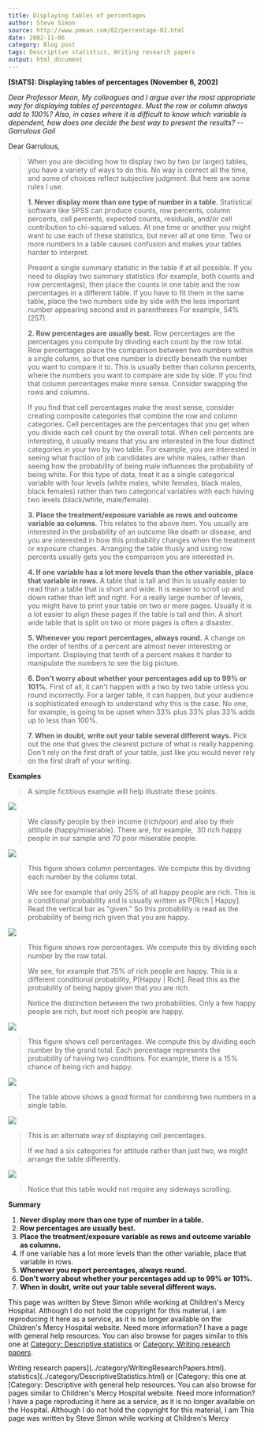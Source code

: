 ```yaml
---
title: Displaying tables of percentages
author: Steve Simon
source: http://www.pmean.com/02/percentage-02.html
date: 2002-11-06
category: Blog post
tags: Descriptive statistics, Writing research papers
output: html_document
---
```

****[StATS]:** Displaying tables of percentages
(November 6, 2002)**

*Dear Professor Mean, My colleagues and I argue over the most
appropriate way for displaying tables of percentages. Must the row or
column always add to 100%? Also, in cases where it is difficult to know
which variable is dependent, how does one decide the best way to present
the results? \-- Garrulous Gail*

Dear Garrulous,

> When you are deciding how to display two by two (or larger) tables,
> you have a variety of ways to do this. No way is correct all the time,
> and some of choices reflect subjective judgment. But here are some
> rules I use.
>
> **1. Never display more than one type of number in a table.**
> Statistical software like SPSS can produce counts, row percents,
> column percents, cell percents, expected counts, residuals, and/or
> cell contribution to chi-squared values. At one time or another you
> might want to use each of these statistics, but never all at one time.
> Two or more numbers in a table causes confusion and makes your tables
> harder to interpret.
>
> Present a single summary statistic in the table if at all possible. If
> you need to display two summary statistics (for example, both counts
> and row percentages), then place the counts in one table and the row
> percentages in a different table. If you have to fit them in the same
> table, place the two numbers side by side with the less important
> number appearing second and in parentheses For example, 54% (257).
>
> **2. Row percentages are usually best.** Row percentages are the
> percentages you compute by dividing each count by the row total. Row
> percentages place the comparison between two numbers within a single
> column, so that one number is directly beneath the number you want to
> compare it to. This is usually better than column percents, where the
> numbers you want to compare are side by side. If you find that column
> percentages make more sense. Consider swapping the rows and columns.
>
> If you find that cell percentages make the most sense, consider
> creating composite categories that combine the row and column
> categories. Cell percentages are the percentages that you get when you
> divide each cell count by the overall total. When cell percents are
> interesting, it usually means that you are interested in the four
> distinct categories in your two by two table. For example, you are
> interested in seeing what fraction of job candidates are white males,
> rather than seeing how the probability of being male influences the
> probability of being white. For this type of data, treat it as a
> single categorical variable with four levels (white males, white
> females, black males, black females) rather than two categorical
> variables with each having two levels (black/white, male/female).
>
> **3. Place the treatment/exposure variable as rows and outcome
> variable as columns.** This relates to the above item. You usually are
> interested in the probability of an outcome like death or disease, and
> you are interested in how this probability changes when the treatment
> or exposure changes. Arranging the table thusly and using row percents
> usually gets you the comparison you are interested in.
>
> **4. If one variable has a lot more levels than the other variable,
> place that variable in rows**. A table that is tall and thin is
> usually easier to read than a table that is short and wide. It is
> easier to scroll up and down rather than left and right. For a really
> large number of levels, you might have to print your table on two or
> more pages. Usually it is a lot easier to align these pages if the
> table is tall and thin. A short wide table that is split on two or
> more pages is often a disaster.
>
> **5. Whenever you report percentages, always round.** A change on the
> order of tenths of a percent are almost never interesting or
> important. Displaying that tenth of a percent makes it harder to
> manipulate the numbers to see the big picture.
>
> **6. Don\'t worry about whether your percentages add up to 99% or
> 101%.** First of all, it can\'t happen with a two by two table unless
> you round incorrectly. For a larger table, it can happen, but your
> audience is sophisticated enough to understand why this is the case.
> No one, for example, is going to be upset when 33% plus 33% plus 33%
> adds up to less than 100%.
>
> **7. When in doubt, write out your table several different ways.**
> Pick out the one that gives the clearest picture of what is really
> happening. Don\'t rely on the first draft of your table, just like you
> would never rely on the first draft of your writing.

**Examples**

> A simple fictitious example will help illustrate these points.
>
![](../../../web/images/02/percentage-0201.gif)
>
> We classify people by their income (rich/poor) and also by their
> attitude (happy/miserable). There are, for example,  30 rich happy
> people in our sample and 70 poor miserable people.
>
![](../../../web/images/02/percentage-0202.gif)
>
> This figure shows column percentages. We compute this by dividing each
> number by the column total.
>
> We see for example that only 25% of all happy people are rich. This is
> a conditional probability and is usually written as P\[Rich \|
> Happy\]. Read the vertical bar as \"given.\" So this probability is
> read as the probability of being rich given that you are happy.
>
![](../../../web/images/02/percentage-0203.gif)
>
> This figure shows row percentages. We compute this by dividing each
> number by the row total.
>
> We see, for example that 75% of rich people are happy. This is a
> different conditional probability, P\[Happy \| Rich\]. Read this as
> the probability of being happy given that you are rich.
>
> Notice the distinction between the two probabilities. Only a few happy
> people are rich, but most rich people are happy.
>
![](../../../web/images/02/percentage-0204.gif)
>
> This figure shows cell percentages. We compute this by dividing each
> number by the grand total. Each percentage represents the probability
> of having two conditions. For example, there is a 15% chance of being
> rich and happy.
>
![](../../../web/images/02/percentage-0205.gif)
>
> The table above shows a good format for combining two numbers in a
> single table.
>
![](../../../web/images/02/percentage-0206.gif)
>
> This is an alternate way of displaying cell percentages.
>
> If we had a six categories for attitude rather than just two, we might
> arrange the table differently.
>
![](../../../web/images/02/percentage-0207.gif)
>
> Notice that this table would not require any sideways scrolling.

**Summary**

1.  **Never display more than one type of number in a table.**
2.  **Row percentages are usually best.**
3.  **Place the treatment/exposure variable as rows and outcome variable
    as columns.**
4.  If one variable has a lot more levels than the other variable, place
    that variable in rows.
5.  **Whenever you report percentages, always round.**
6.  **Don\'t worry about whether your percentages add up to 99% or
    101%.**
7.  **When in doubt, write out your table several different ways.**

This page was written by Steve Simon while working at Children\'s Mercy
Hospital. Although I do not hold the copyright for this material, I am
reproducing it here as a service, as it is no longer available on the
Children\'s Mercy Hospital website. Need more information? I have a page
with general help resources. You can also browse for pages similar to
this one at [Category: Descriptive
statistics](../category/DescriptiveStatistics.html) or [Category:
Writing research papers](../category/WritingResearchPapers.html).
<!---More--->
Writing research papers](../category/WritingResearchPapers.html).
statistics](../category/DescriptiveStatistics.html) or [Category:
this one at [Category: Descriptive
with general help resources. You can also browse for pages similar to
Children\'s Mercy Hospital website. Need more information? I have a page
reproducing it here as a service, as it is no longer available on the
Hospital. Although I do not hold the copyright for this material, I am
This page was written by Steve Simon while working at Children\'s Mercy

<!---Do not use
****[StATS]:** Displaying tables of percentages
This page was written by Steve Simon while working at Children\'s Mercy
Hospital. Although I do not hold the copyright for this material, I am
reproducing it here as a service, as it is no longer available on the
Children\'s Mercy Hospital website. Need more information? I have a page
with general help resources. You can also browse for pages similar to
this one at [Category: Descriptive
statistics](../category/DescriptiveStatistics.html) or [Category:
Writing research papers](../category/WritingResearchPapers.html).
--->

